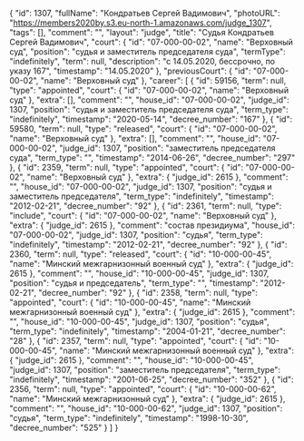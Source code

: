{
    "id": 1307,
    "fullName": "Кондратьев Сергей Вадимович",
    "photoURL": "https://members2020by.s3.eu-north-1.amazonaws.com/judge_1307",
    "tags": [],
    "comment": "",
    "layout": "judge",
    "title": "Судья Кондратьев Сергей Вадимович",
    "court": {
        "id": "07-000-00-02",
        "name": "Верховный суд",
        "position": "судья и заместитель председателя суда",
        "termType": "indefinitely",
        "term": null,
        "description": "c 14.05.2020, бессрочно, по указу 167",
        "timestamp": "14.05.2020"
    },
    "previousCourt": {
        "id": "07-000-00-02",
        "name": "Верховный суд"
    },
    "career": [
        {
            "id": 59156,
            "term": null,
            "type": "appointed",
            "court": {
                "id": "07-000-00-02",
                "name": "Верховный суд"
            },
            "extra": [],
            "comment": "",
            "house_id": "07-000-00-02",
            "judge_id": 1307,
            "position": "судья и заместитель председателя суда",
            "term_type": "indefinitely",
            "timestamp": "2020-05-14",
            "decree_number": "167"
        },
        {
            "id": 59580,
            "term": null,
            "type": "released",
            "court": {
                "id": "07-000-00-02",
                "name": "Верховный суд"
            },
            "extra": [],
            "comment": "",
            "house_id": "07-000-00-02",
            "judge_id": 1307,
            "position": "заместитель председателя суда",
            "term_type": "",
            "timestamp": "2014-06-26",
            "decree_number": "297"
        },
        {
            "id": 2359,
            "term": null,
            "type": "appointed",
            "court": {
                "id": "07-000-00-02",
                "name": "Верховный суд"
            },
            "extra": {
                "judge_id": 2615
            },
            "comment": "",
            "house_id": "07-000-00-02",
            "judge_id": 1307,
            "position": "судья и заместитель председателя",
            "term_type": "indefinitely",
            "timestamp": "2012-02-21",
            "decree_number": "92"
        },
        {
            "id": 2361,
            "term": null,
            "type": "include",
            "court": {
                "id": "07-000-00-02",
                "name": "Верховный суд"
            },
            "extra": {
                "judge_id": 2615
            },
            "comment": "состав президиума",
            "house_id": "07-000-00-02",
            "judge_id": 1307,
            "position": "судья",
            "term_type": "indefinitely",
            "timestamp": "2012-02-21",
            "decree_number": "92"
        },
        {
            "id": 2360,
            "term": null,
            "type": "released",
            "court": {
                "id": "10-000-00-45",
                "name": "Минский межгарнизонный военный суд"
            },
            "extra": {
                "judge_id": 2615
            },
            "comment": "",
            "house_id": "10-000-00-45",
            "judge_id": 1307,
            "position": "судья и председатель",
            "term_type": "",
            "timestamp": "2012-02-21",
            "decree_number": "92"
        },
        {
            "id": 2358,
            "term": null,
            "type": "appointed",
            "court": {
                "id": "10-000-00-45",
                "name": "Минский межгарнизонный военный суд"
            },
            "extra": {
                "judge_id": 2615
            },
            "comment": "",
            "house_id": "10-000-00-45",
            "judge_id": 1307,
            "position": "судья",
            "term_type": "indefinitely",
            "timestamp": "2004-01-21",
            "decree_number": "28"
        },
        {
            "id": 2357,
            "term": null,
            "type": "appointed",
            "court": {
                "id": "10-000-00-45",
                "name": "Минский межгарнизонный военный суд"
            },
            "extra": {
                "judge_id": 2615
            },
            "comment": "",
            "house_id": "10-000-00-45",
            "judge_id": 1307,
            "position": "заместитель председателя",
            "term_type": "indefinitely",
            "timestamp": "2001-06-25",
            "decree_number": "352"
        },
        {
            "id": 2356,
            "term": null,
            "type": "appointed",
            "court": {
                "id": "10-000-00-62",
                "name": "Минский межгарнизонный суд"
            },
            "extra": {
                "judge_id": 2615
            },
            "comment": "",
            "house_id": "10-000-00-62",
            "judge_id": 1307,
            "position": "судья",
            "term_type": "indefinitely",
            "timestamp": "1998-10-30",
            "decree_number": "525"
        }
    ]
}